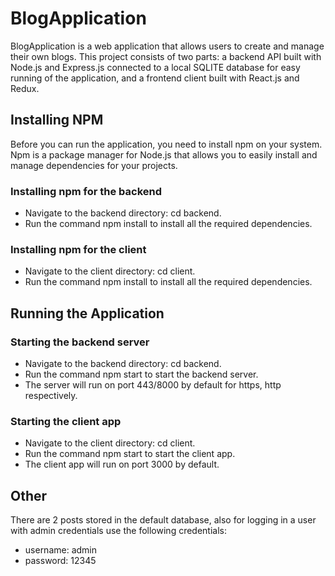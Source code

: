 # BlogApplication
BlogApplication is a web application that allows users to create and manage their own blogs. This project consists of two parts: a backend API built with Node.js 
and Express.js connected to a local SQLITE database for easy running of the application, and a frontend client built with React.js and Redux.

## Installing NPM
Before you can run the application, you need to install npm on your system. Npm is a package manager for Node.js that allows you to easily install and manage dependencies for your projects.

### Installing npm for the backend
- Navigate to the backend directory: cd backend.
- Run the command npm install to install all the required dependencies.

### Installing npm for the client
- Navigate to the client directory: cd client.
- Run the command npm install to install all the required dependencies.

## Running the Application

### Starting the backend server
- Navigate to the backend directory: cd backend.
- Run the command npm start to start the backend server.
- The server will run on port 443/8000 by default for https, http respectively.

### Starting the client app
- Navigate to the client directory: cd client.
- Run the command npm start to start the client app.
- The client app will run on port 3000 by default.


## Other
There are 2 posts stored in the default database, also for logging in a user with admin credentials use the following credentials:
- username: admin
- password: 12345
